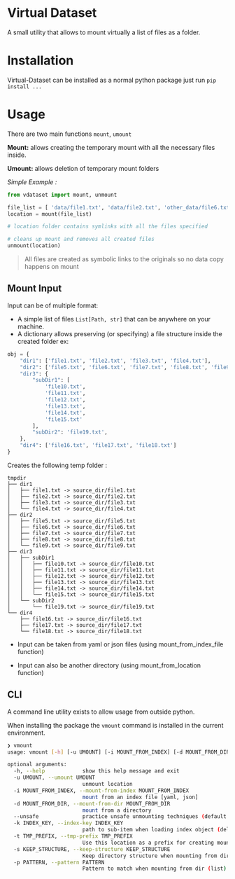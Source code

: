 # Virtual Dataset

A small utility that allows to mount virtually a list of files as a folder.

# Installation 

Virtual-Dataset can be installed as a normal python package just run `pip install ...`

# Usage

There are two main functions `mount`, `umount`

**Mount:** allows creating the temporary mount with all the necessary files inside.

**Umount:** allows deletion of temporary mount folders


*Simple Example :* 

```python
from vdataset import mount, unmount

file_list = [ 'data/file1.txt', 'data/file2.txt', 'other_data/file6.txt', '/data/file.txt']
location = mount(file_list)

# location folder contains symlinks with all the files specified

# cleans up mount and removes all created files
unmount(location)
```

> All files are created as symbolic links to the originals so no data copy happens on mount

## Mount Input

Input can be of multiple format:

 - A simple list of files `List[Path, str]` that can be anywhere on your machine.
 - A dictionary allows preserving (or specifying) a file structure inside the created folder
ex:
```python
obj = {
    "dir1": ['file1.txt', 'file2.txt', 'file3.txt', 'file4.txt'],
    "dir2": ['file5.txt', 'file6.txt', 'file7.txt', 'file8.txt', 'file9.txt'],
    "dir3": {
        "subDir1": [
            'file10.txt',
            'file11.txt',
            'file12.txt',
            'file13.txt',
            'file14.txt',
            'file15.txt'
        ],
        "subDir2": 'file19.txt',
    },
    "dir4": ['file16.txt', 'file17.txt', 'file18.txt']
}

```
Creates the following temp folder : 
```
tmpdir
├── dir1
│   ├── file1.txt -> source_dir/file1.txt
│   ├── file2.txt -> source_dir/file2.txt
│   ├── file3.txt -> source_dir/file3.txt
│   └── file4.txt -> source_dir/file4.txt
├── dir2
│   ├── file5.txt -> source_dir/file5.txt
│   ├── file6.txt -> source_dir/file6.txt
│   ├── file7.txt -> source_dir/file7.txt
│   ├── file8.txt -> source_dir/file8.txt
│   └── file9.txt -> source_dir/file9.txt
├── dir3
│   ├── subDir1
│   │   ├── file10.txt -> source_dir/file10.txt
│   │   ├── file11.txt -> source_dir/file11.txt
│   │   ├── file12.txt -> source_dir/file12.txt
│   │   ├── file13.txt -> source_dir/file13.txt
│   │   ├── file14.txt -> source_dir/file14.txt
│   │   └── file15.txt -> source_dir/file15.txt
│   └── subDir2
│       └── file19.txt -> source_dir/file19.txt
└── dir4
    ├── file16.txt -> source_dir/file16.txt
    ├── file17.txt -> source_dir/file17.txt
    └── file18.txt -> source_dir/file18.txt

```


- Input can be taken from yaml or json files (using mount_from_index_file function)

- Input can also be another directory (using mount_from_location function)

## CLI

A command line utility exists to allow usage from outside python.

When installing the package the `vmount` command is installed in the current environment.

```bash
❯ vmount
usage: vmount [-h] [-u UMOUNT] [-i MOUNT_FROM_INDEX] [-d MOUNT_FROM_DIR] [--unsafe] [-k INDEX_KEY] [-t TMP_PREFIX] [-s KEEP_STRUCTURE] [-p PATTERN]

optional arguments:
  -h, --help            show this help message and exit
  -u UMOUNT, --umount UMOUNT
                        unmount location
  -i MOUNT_FROM_INDEX, --mount-from-index MOUNT_FROM_INDEX
                        mount from an index file [yaml, json]
  -d MOUNT_FROM_DIR, --mount-from-dir MOUNT_FROM_DIR
                        mount from a directory
  --unsafe              practice unsafe unmounting techniques (default: false)
  -k INDEX_KEY, --index-key INDEX_KEY
                        path to sub-item when loading index object (delimited by dots ex: key1.item3)
  -t TMP_PREFIX, --tmp-prefix TMP_PREFIX
                        Use this location as a prefix for creating mount point
  -s KEEP_STRUCTURE, --keep-structure KEEP_STRUCTURE
                        Keep directory structure when mounting from dir
  -p PATTERN, --pattern PATTERN
                        Pattern to match when mounting from dir (list)
```